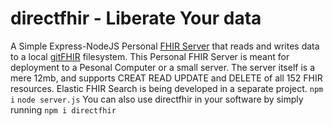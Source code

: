 # directfhir - Liberate Your data
A Simple Express-NodeJS Personal [FHIR Server](https://www.hl7.org/fhir/) that reads and writes data to a local [gitFHIR](https://github.com/fhirfly/gitfhir) filesystem.  This Personal FHIR Server is meant for deployment to a Pesonal Computer or a small server.  The server itself is a mere 12mb, and supports CREAT READ UPDATE and DELETE of all 152 FHIR resources.  Elastic FHIR Search is being developed in a separate project.
```npm i```
```node server.js```
You can also use  directfhir in your software by simply running ```npm i directfhir```

